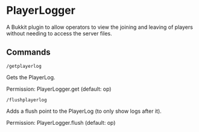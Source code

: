 # PlayerLogger

A Bukkit plugin to allow operators to view the joining and leaving of players without needing to access the server files.

## Commands

`/getplayerlog`

Gets the PlayerLog.

Permission: PlayerLogger.get (default: op)

`/flushplayerlog`

Adds a flush point to the PlayerLog (to only show logs after it).

Permission: PlayerLogger.flush (default: op)
